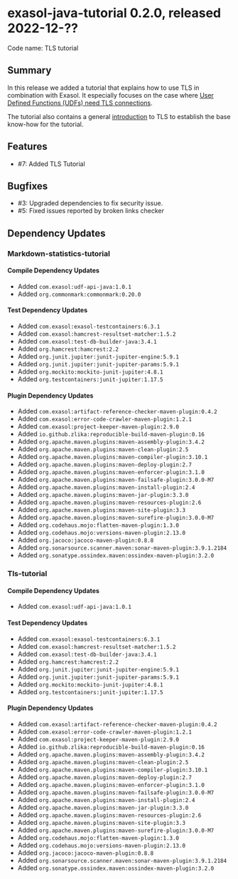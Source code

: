# exasol-java-tutorial 0.2.0, released 2022-12-??

Code name: TLS tutorial

## Summary

In this release we added a tutorial that explains how to use TLS in combination with Exasol. It especially focuses on the case where [User Defined Functions (UDFs) need TLS connections](../../tls-tutorial/doc/tls_in_udfs.md).

The tutorial also contains a general [introduction](../../tls-tutorial/doc/tls_introduction.md) to TLS to establish the base know-how for the tutorial.

## Features

* #7: Added TLS Tutorial

## Bugfixes

* #3: Upgraded dependencies to fix security issue.
* #5: Fixed issues reported by broken links checker

## Dependency Updates

### Markdown-statistics-tutorial

#### Compile Dependency Updates

* Added `com.exasol:udf-api-java:1.0.1`
* Added `org.commonmark:commonmark:0.20.0`

#### Test Dependency Updates

* Added `com.exasol:exasol-testcontainers:6.3.1`
* Added `com.exasol:hamcrest-resultset-matcher:1.5.2`
* Added `com.exasol:test-db-builder-java:3.4.1`
* Added `org.hamcrest:hamcrest:2.2`
* Added `org.junit.jupiter:junit-jupiter-engine:5.9.1`
* Added `org.junit.jupiter:junit-jupiter-params:5.9.1`
* Added `org.mockito:mockito-junit-jupiter:4.8.1`
* Added `org.testcontainers:junit-jupiter:1.17.5`

#### Plugin Dependency Updates

* Added `com.exasol:artifact-reference-checker-maven-plugin:0.4.2`
* Added `com.exasol:error-code-crawler-maven-plugin:1.2.1`
* Added `com.exasol:project-keeper-maven-plugin:2.9.0`
* Added `io.github.zlika:reproducible-build-maven-plugin:0.16`
* Added `org.apache.maven.plugins:maven-assembly-plugin:3.4.2`
* Added `org.apache.maven.plugins:maven-clean-plugin:2.5`
* Added `org.apache.maven.plugins:maven-compiler-plugin:3.10.1`
* Added `org.apache.maven.plugins:maven-deploy-plugin:2.7`
* Added `org.apache.maven.plugins:maven-enforcer-plugin:3.1.0`
* Added `org.apache.maven.plugins:maven-failsafe-plugin:3.0.0-M7`
* Added `org.apache.maven.plugins:maven-install-plugin:2.4`
* Added `org.apache.maven.plugins:maven-jar-plugin:3.3.0`
* Added `org.apache.maven.plugins:maven-resources-plugin:2.6`
* Added `org.apache.maven.plugins:maven-site-plugin:3.3`
* Added `org.apache.maven.plugins:maven-surefire-plugin:3.0.0-M7`
* Added `org.codehaus.mojo:flatten-maven-plugin:1.3.0`
* Added `org.codehaus.mojo:versions-maven-plugin:2.13.0`
* Added `org.jacoco:jacoco-maven-plugin:0.8.8`
* Added `org.sonarsource.scanner.maven:sonar-maven-plugin:3.9.1.2184`
* Added `org.sonatype.ossindex.maven:ossindex-maven-plugin:3.2.0`

### Tls-tutorial

#### Compile Dependency Updates

* Added `com.exasol:udf-api-java:1.0.1`

#### Test Dependency Updates

* Added `com.exasol:exasol-testcontainers:6.3.1`
* Added `com.exasol:hamcrest-resultset-matcher:1.5.2`
* Added `com.exasol:test-db-builder-java:3.4.1`
* Added `org.hamcrest:hamcrest:2.2`
* Added `org.junit.jupiter:junit-jupiter-engine:5.9.1`
* Added `org.junit.jupiter:junit-jupiter-params:5.9.1`
* Added `org.mockito:mockito-junit-jupiter:4.8.1`
* Added `org.testcontainers:junit-jupiter:1.17.5`

#### Plugin Dependency Updates

* Added `com.exasol:artifact-reference-checker-maven-plugin:0.4.2`
* Added `com.exasol:error-code-crawler-maven-plugin:1.2.1`
* Added `com.exasol:project-keeper-maven-plugin:2.9.0`
* Added `io.github.zlika:reproducible-build-maven-plugin:0.16`
* Added `org.apache.maven.plugins:maven-assembly-plugin:3.4.2`
* Added `org.apache.maven.plugins:maven-clean-plugin:2.5`
* Added `org.apache.maven.plugins:maven-compiler-plugin:3.10.1`
* Added `org.apache.maven.plugins:maven-deploy-plugin:2.7`
* Added `org.apache.maven.plugins:maven-enforcer-plugin:3.1.0`
* Added `org.apache.maven.plugins:maven-failsafe-plugin:3.0.0-M7`
* Added `org.apache.maven.plugins:maven-install-plugin:2.4`
* Added `org.apache.maven.plugins:maven-jar-plugin:3.3.0`
* Added `org.apache.maven.plugins:maven-resources-plugin:2.6`
* Added `org.apache.maven.plugins:maven-site-plugin:3.3`
* Added `org.apache.maven.plugins:maven-surefire-plugin:3.0.0-M7`
* Added `org.codehaus.mojo:flatten-maven-plugin:1.3.0`
* Added `org.codehaus.mojo:versions-maven-plugin:2.13.0`
* Added `org.jacoco:jacoco-maven-plugin:0.8.8`
* Added `org.sonarsource.scanner.maven:sonar-maven-plugin:3.9.1.2184`
* Added `org.sonatype.ossindex.maven:ossindex-maven-plugin:3.2.0`
